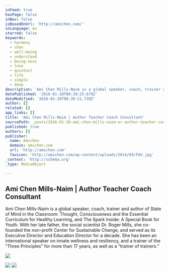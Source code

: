 ```yaml
---
inFeed: true
hasPage: false
inNav: false
isBasedOnUrl: 'http://amichen.com/'
inLanguage: en
starred: false
keywords:
  - harmony
  - chen
  - well-being
  - understand
  - being-ness
  - love
  - quietest
  - life
  - simple
  - deep
description: 'Ami Chen Mills-Naim is a global speaker, coach, trainer and author of State of Mind in the Classroom: Thought, Consciousness and the Essential Curriculum for Healthy Learning, and The Spark Inside: A Special Book for Youth.  With her late father, the social scientist Dr. Roger Mills, she co-founded the non-profit Center for Sustainable Change, and served as its Executive Director and Education Director for a decade. She has been an international speaker on innate wellness and resiliency, and a trainer of the “Three Principles” for more than 17 years, as well as a “trainer of trainers.”'
datePublished: '2016-01-28T08:39:25.679Z'
dateModified: '2016-01-28T08:39:21.739Z'
author: []
related: []
app_links: []
title: 'Ami Chen Mills-Naim | Author Teacher Coach Consultant'
sourcePath: _posts/2016-01-28-ami-chen-mills-naim-or-author-teacher-coach-consultant.md
published: true
authors: []
publisher:
  name: Amichen
  domain: amichen.com
  url: 'http://amichen.com'
  favicon: 'http://amichen.com/wp-content/uploads/2014/04/FAV.jpg'
_context: 'http://schema.org'
_type: MediaObject

---
```

<article style=""><h1>Ami Chen Mills-Naim | Author Teacher Coach Consultant</h1><p>Ami Chen Mills-Naim is a global speaker, coach, trainer and author of State of Mind in the Classroom: Thought, Consciousness and the Essential Curriculum for Healthy Learning, and The Spark Inside: A Special Book for Youth.  With her late father, the social scientist Dr. Roger Mills, she co-founded the non-profit Center for Sustainable Change, and served as its Executive Director and Education Director for a decade. She has been an international speaker on innate wellness and resiliency, and a trainer of the “Three Principles” for more than 17 years, as well as a “trainer of trainers.”</p><img src="https://s3-us-west-2.amazonaws.com/the-grid-img/p/368f8f27f204bb583e8ae7d2912e9cf10199bd10.jpg" /></article>

![](https://s3-us-west-2.amazonaws.com/the-grid-img/p/94ffaa339b6b689e6d730d170778847b32087004.png)
![](https://s3-us-west-2.amazonaws.com/the-grid-img/p/e52d5658a4c806309fdada35e54c4f72025288af.jpg)